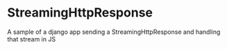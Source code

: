 # StreamingHttpResponse
A sample of a django app sending a StreamingHttpResponse and handling that stream in JS
